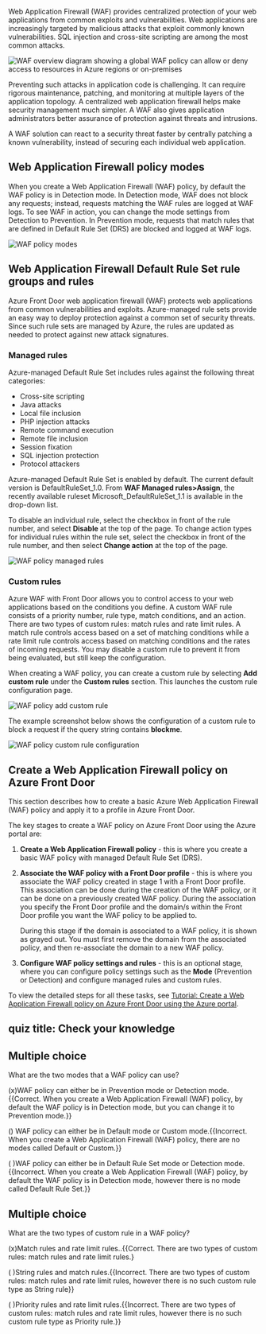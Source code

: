
 

Web Application Firewall (WAF) provides centralized protection of your web applications from common exploits and vulnerabilities. Web applications are increasingly targeted by malicious attacks that exploit commonly known vulnerabilities. SQL injection and cross-site scripting are among the most common attacks.

 

![WAF overview diagram showing a global WAF policy can allow or deny access to resources in Azure regions or on-premises ](../media/wafoverview.png)

 

Preventing such attacks in application code is challenging. It can require rigorous maintenance, patching, and monitoring at multiple layers of the application topology. A centralized web application firewall helps make security management much simpler. A WAF also gives application administrators better assurance of protection against threats and intrusions.

A WAF solution can react to a security threat faster by centrally patching a known vulnerability, instead of securing each individual web application.

## Web Application Firewall policy modes

When you create a Web Application Firewall (WAF) policy, by default the WAF policy is in Detection mode. In Detection mode, WAF does not block any requests; instead, requests matching the WAF rules are logged at WAF logs. To see WAF in action, you can change the mode settings from Detection to Prevention. In Prevention mode, requests that match rules that are defined in Default Rule Set (DRS) are blocked and logged at WAF logs.

![WAF policy modes](../media/waf-policy-modes.png)

## Web Application Firewall Default Rule Set rule groups and rules

Azure Front Door web application firewall (WAF) protects web applications from common vulnerabilities and exploits. Azure-managed rule sets provide an easy way to deploy protection against a common set of security threats. Since such rule sets are managed by Azure, the rules are updated as needed to protect against new attack signatures.

### Managed rules

Azure-managed Default Rule Set includes rules against the following threat categories:

- Cross-site scripting
- Java attacks
- Local file inclusion
- PHP injection attacks
- Remote command execution
- Remote file inclusion
- Session fixation
- SQL injection protection
- Protocol attackers

Azure-managed Default Rule Set is enabled by default. The current default version is DefaultRuleSet_1.0. From **WAF Managed rules&gt;Assign**, the recently available ruleset Microsoft_DefaultRuleSet_1.1 is available in the drop-down list.

To disable an individual rule, select the checkbox in front of the rule number, and select **Disable** at the top of the page. To change action types for individual rules within the rule set, select the checkbox in front of the rule number, and then select **Change action** at the top of the page.

![WAF policy managed rules](../media/waf-policy-managed-rules.png)

### Custom rules

Azure WAF with Front Door allows you to control access to your web applications based on the conditions you define. A custom WAF rule consists of a priority number, rule type, match conditions, and an action. There are two types of custom rules: match rules and rate limit rules. A match rule controls access based on a set of matching conditions while a rate limit rule controls access based on matching conditions and the rates of incoming requests. You may disable a custom rule to prevent it from being evaluated, but still keep the configuration.

When creating a WAF policy, you can create a custom rule by selecting **Add custom rule** under the **Custom rules** section. This launches the custom rule configuration page.

![WAF policy add custom rule](../media/waf-policy-custom-rules-1.png)

The example screenshot below shows the configuration of a custom rule to block a request if the query string contains **blockme**.

![WAF policy custom rule configuration](../media/waf-policy-custom-rules-2.png)

 

## Create a Web Application Firewall policy on Azure Front Door

This section describes how to create a basic Azure Web Application Firewall (WAF) policy and apply it to a profile in Azure Front Door.

The key stages to create a WAF policy on Azure Front Door using the Azure portal are:

1. **Create a Web Application Firewall policy** - this is where you create a basic WAF policy with managed Default Rule Set (DRS).

2. **Associate the WAF policy with a Front Door profile** - this is where you associate the WAF policy created in stage 1 with a Front Door profile. This association can be done during the creation of the WAF policy, or it can be done on a previously created WAF policy. During the association you specify the Front Door profile and the domain/s within the Front Door profile you want the WAF policy to be applied to. 

   During this stage if the domain is associated to a WAF policy, it is shown as grayed out. You must first remove the domain from the associated policy, and then re-associate the domain to a new WAF policy.

3. **Configure WAF policy settings and rules** - this is an optional stage, where you can configure policy settings such as the **Mode** (Prevention or Detection) and configure managed rules and custom rules.

To view the detailed steps for all these tasks, see [Tutorial: Create a Web Application Firewall policy on Azure Front Door using the Azure portal](https://docs.microsoft.com/en-us/azure/web-application-firewall/afds/waf-front-door-create-portal).





## quiz title: Check your knowledge

## Multiple choice

What are the two modes that a WAF policy can use?

(x)WAF policy can either be in Prevention mode or Detection mode.{{Correct. When you create a Web Application Firewall (WAF) policy, by default the WAF policy is in Detection mode, but you can change it to Prevention mode.}} 

() WAF policy can either be in Default mode or Custom mode.{{Incorrect. When you create a Web Application Firewall (WAF) policy, there are no modes called Default or Custom.}}

( )WAF policy can either be in Default Rule Set mode or Detection mode.{{Incorrect. When you create a Web Application Firewall (WAF) policy, by default the WAF policy is in Detection mode, however there is no mode called Default Rule Set.}}

## Multiple choice

What are the two types of custom rule in a WAF policy?

(x)Match rules and rate limit rules..{{Correct. There are two types of custom rules: match rules and rate limit rules.}

( )String rules and match rules.{{Incorrect. There are two types of custom rules: match rules and rate limit rules, however there is no such custom rule type as String rule}}

( )Priority rules and rate limit rules.{{Incorrect. There are two types of custom rules: match rules and rate limit rules, however there is no such custom rule type as Priority rule.}}